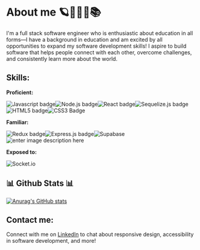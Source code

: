 # About me 🪐👩🏻‍💻📚

I'm a full stack software engineer who is enthusiastic about education in all forms—I have a background in education and am excited by all opportunities to expand my software development skills! I aspire to build software that helps people connect with each other, overcome challenges, and consistently learn more about the world.  
  
## Skills:  

**Proficient:** 

![Javascript badge](https://img.shields.io/badge/JavaScript-F7DF1E?style=for-the-badge&logo=javascript&logoColor=black)![Node.js badge](https://img.shields.io/badge/Node.js-43853D?style=for-the-badge&logo=node.js&logoColor=white)![React badge](https://img.shields.io/badge/React-20232A?style=for-the-badge&logo=react&logoColor=61DAFB)![Sequelize.js badge](https://img.shields.io/badge/sequelize-323330?style=for-the-badge&logo=sequelize&logoColor=blue)![HTML5 badge](https://img.shields.io/badge/HTML5-E34F26?style=for-the-badge&logo=html5&logoColor=white)![CSS3 Badge](https://img.shields.io/badge/CSS3-1572B6?style=for-the-badge&logo=css3&logoColor=white)

**Familiar:**

![Redux badge](https://img.shields.io/badge/Redux-593D88?style=for-the-badge&logo=redux&logoColor=white)![Express.js badge](https://img.shields.io/badge/Express.js-404D59?style=for-the-badge)![Supabase](https://img.shields.io/badge/Supabase-3ECF8E?style=for-the-badge&logo=supabase&logoColor=white)![enter image description here](https://img.shields.io/badge/Material--UI-0081CB?style=for-the-badge&logo=material-ui&logoColor=white)

**Exposed to:**

![Socket.io](https://img.shields.io/badge/Socket.io-black?style=for-the-badge&logo=socket.io&badgeColor=010101)

## 📊 Github Stats 📊

[![Anurag's GitHub stats](https://github-readme-stats.vercel.app/api?username=ashleyquevedo&theme=tokyonight&hide=stars)](https://github.com/anuraghazra/github-readme-stats)

## Contact me:

Connect with me on [LinkedIn](https://www.linkedin.com/in/ashleyquevedo/) to chat about responsive design, accessibility in software development, and more!
